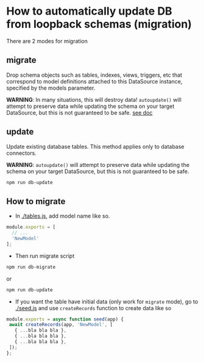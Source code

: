 # How to automatically update DB from loopback schemas (migration)
There are 2 modes for migration

## migrate
Drop schema objects such as tables, indexes, views, triggers, etc that correspond to model definitions attached to this DataSource instance, specified by the models parameter.

__WARNING__: In many situations, this will destroy data! `autoupdate()` will attempt to preserve data while updating the schema on your target DataSource, but this is not guaranteed to be safe. [see doc](https://apidocs.strongloop.com/loopback-datasource-juggler/#datasource-prototype-automigrate)

## update
Update existing database tables. This method applies only to database connectors.

__WARNING__: `autoupdate()` will attempt to preserve data while updating the schema on your target DataSource, but this is not guaranteed to be safe.
```sh
npm run db-update
```

## How to migrate
- In [./tables.js](./tables.js), add model name like so.
```javascript
module.exports = [
  // ...
  'NewModel'
];
```
- Then run migrate script
 ```sh
 npm run db-migrate
 ```
 or
 ```sh
 npm run db-update
 ```
- If you want the table have initial data (only work for `migrate` mode), go to [./seed.js](./seed.js) and use `createRecords` function to create data like so
```javascript
module.exports = async function seed(app) {
 await createRecords(app, 'NewModel', [
   { ...bla bla bla },
   { ...bla bla bla },
   { ...bla bla bla },
 ]);
};
```
